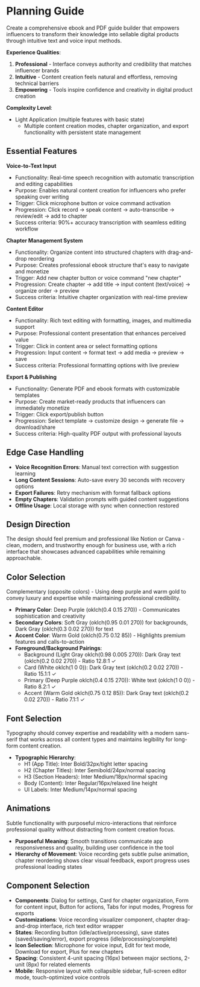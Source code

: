 # Planning Guide

Create a comprehensive ebook and PDF guide builder that empowers influencers to transform their knowledge into sellable digital products through intuitive text and voice input methods.

**Experience Qualities**: 
1. **Professional** - Interface conveys authority and credibility that matches influencer brands
2. **Intuitive** - Content creation feels natural and effortless, removing technical barriers
3. **Empowering** - Tools inspire confidence and creativity in digital product creation

**Complexity Level**: 
- Light Application (multiple features with basic state)
  - Multiple content creation modes, chapter organization, and export functionality with persistent state management

## Essential Features

**Voice-to-Text Input**
- Functionality: Real-time speech recognition with automatic transcription and editing capabilities
- Purpose: Enables natural content creation for influencers who prefer speaking over writing
- Trigger: Click microphone button or voice command activation
- Progression: Click record → speak content → auto-transcribe → review/edit → add to chapter
- Success criteria: 90%+ accuracy transcription with seamless editing workflow

**Chapter Management System**
- Functionality: Organize content into structured chapters with drag-and-drop reordering
- Purpose: Creates professional ebook structure that's easy to navigate and monetize
- Trigger: Add new chapter button or voice command "new chapter"
- Progression: Create chapter → add title → input content (text/voice) → organize order → preview
- Success criteria: Intuitive chapter organization with real-time preview

**Content Editor**
- Functionality: Rich text editing with formatting, images, and multimedia support
- Purpose: Professional content presentation that enhances perceived value
- Trigger: Click in content area or select formatting options
- Progression: Input content → format text → add media → preview → save
- Success criteria: Professional formatting options with live preview

**Export & Publishing**
- Functionality: Generate PDF and ebook formats with customizable templates
- Purpose: Create market-ready products that influencers can immediately monetize
- Trigger: Click export/publish button
- Progression: Select template → customize design → generate file → download/share
- Success criteria: High-quality PDF output with professional layouts

## Edge Case Handling

- **Voice Recognition Errors**: Manual text correction with suggestion learning
- **Long Content Sessions**: Auto-save every 30 seconds with recovery options
- **Export Failures**: Retry mechanism with format fallback options
- **Empty Chapters**: Validation prompts with guided content suggestions
- **Offline Usage**: Local storage with sync when connection restored

## Design Direction

The design should feel premium and professional like Notion or Canva - clean, modern, and trustworthy enough for business use, with a rich interface that showcases advanced capabilities while remaining approachable.

## Color Selection

Complementary (opposite colors) - Using deep purple and warm gold to convey luxury and expertise while maintaining professional credibility.

- **Primary Color**: Deep Purple (oklch(0.4 0.15 270)) - Communicates sophistication and creativity
- **Secondary Colors**: Soft Gray (oklch(0.95 0.01 270)) for backgrounds, Dark Gray (oklch(0.3 0.02 270)) for text
- **Accent Color**: Warm Gold (oklch(0.75 0.12 85)) - Highlights premium features and calls-to-action
- **Foreground/Background Pairings**: 
  - Background (Light Gray oklch(0.98 0.005 270)): Dark Gray text (oklch(0.2 0.02 270)) - Ratio 12.8:1 ✓
  - Card (White oklch(1 0 0)): Dark Gray text (oklch(0.2 0.02 270)) - Ratio 15.1:1 ✓
  - Primary (Deep Purple oklch(0.4 0.15 270)): White text (oklch(1 0 0)) - Ratio 8.2:1 ✓
  - Accent (Warm Gold oklch(0.75 0.12 85)): Dark Gray text (oklch(0.2 0.02 270)) - Ratio 7.1:1 ✓

## Font Selection

Typography should convey expertise and readability with a modern sans-serif that works across all content types and maintains legibility for long-form content creation.

- **Typographic Hierarchy**: 
  - H1 (App Title): Inter Bold/32px/tight letter spacing
  - H2 (Chapter Titles): Inter Semibold/24px/normal spacing
  - H3 (Section Headers): Inter Medium/18px/normal spacing
  - Body (Content): Inter Regular/16px/relaxed line height
  - UI Labels: Inter Medium/14px/normal spacing

## Animations

Subtle functionality with purposeful micro-interactions that reinforce professional quality without distracting from content creation focus.

- **Purposeful Meaning**: Smooth transitions communicate app responsiveness and quality, building user confidence in the tool
- **Hierarchy of Movement**: Voice recording gets subtle pulse animation, chapter reordering shows clear visual feedback, export progress uses professional loading states

## Component Selection

- **Components**: Dialog for settings, Card for chapter organization, Form for content input, Button for actions, Tabs for input modes, Progress for exports
- **Customizations**: Voice recording visualizer component, chapter drag-and-drop interface, rich text editor wrapper
- **States**: Recording button (idle/active/processing), save states (saved/saving/error), export progress (idle/processing/complete)
- **Icon Selection**: Microphone for voice input, Edit for text mode, Download for export, Plus for new chapters
- **Spacing**: Consistent 4-unit spacing (16px) between major sections, 2-unit (8px) for related elements
- **Mobile**: Responsive layout with collapsible sidebar, full-screen editor mode, touch-optimized voice controls